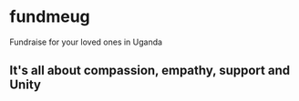 # fundmeug
Fundraise for your loved ones in Uganda

## It's all about compassion, empathy, support and Unity
